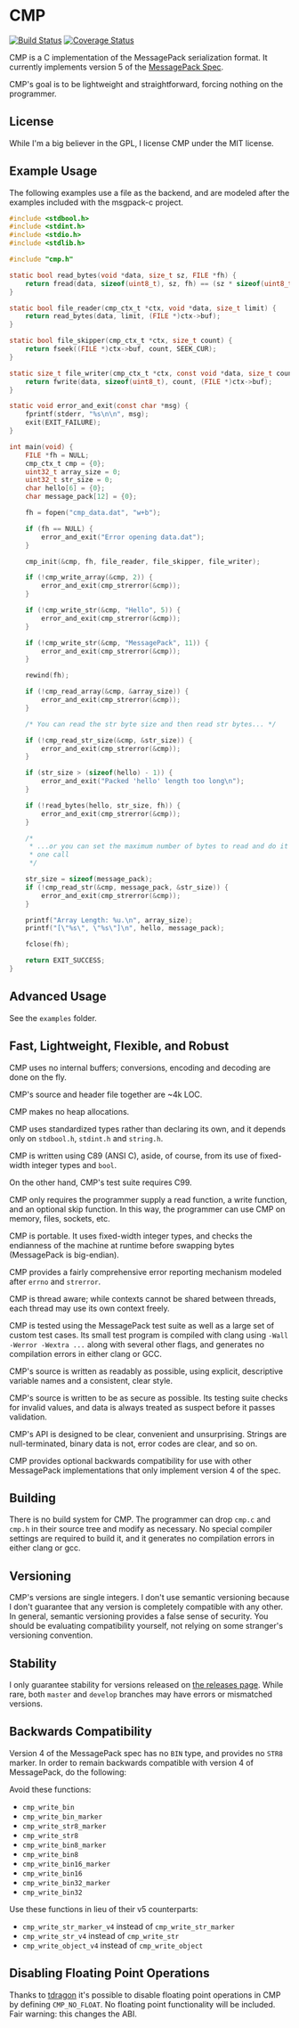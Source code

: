 # CMP

[![Build Status](https://travis-ci.org/camgunz/cmp.svg?branch=master)](https://travis-ci.org/camgunz/cmp) [![Coverage Status](https://coveralls.io/repos/github/camgunz/cmp/badge.svg?branch=develop)](https://coveralls.io/github/camgunz/cmp?branch=develop)

CMP is a C implementation of the MessagePack serialization format.  It
currently implements version 5 of the [MessagePack
Spec](http://github.com/msgpack/msgpack/blob/master/spec.md).

CMP's goal is to be lightweight and straightforward, forcing nothing on the
programmer.

## License

While I'm a big believer in the GPL, I license CMP under the MIT license.

## Example Usage

The following examples use a file as the backend, and are modeled after the
examples included with the msgpack-c project.

```C
#include <stdbool.h>
#include <stdint.h>
#include <stdio.h>
#include <stdlib.h>

#include "cmp.h"

static bool read_bytes(void *data, size_t sz, FILE *fh) {
    return fread(data, sizeof(uint8_t), sz, fh) == (sz * sizeof(uint8_t));
}

static bool file_reader(cmp_ctx_t *ctx, void *data, size_t limit) {
    return read_bytes(data, limit, (FILE *)ctx->buf);
}

static bool file_skipper(cmp_ctx_t *ctx, size_t count) {
    return fseek((FILE *)ctx->buf, count, SEEK_CUR);
}

static size_t file_writer(cmp_ctx_t *ctx, const void *data, size_t count) {
    return fwrite(data, sizeof(uint8_t), count, (FILE *)ctx->buf);
}

static void error_and_exit(const char *msg) {
    fprintf(stderr, "%s\n\n", msg);
    exit(EXIT_FAILURE);
}

int main(void) {
    FILE *fh = NULL;
    cmp_ctx_t cmp = {0};
    uint32_t array_size = 0;
    uint32_t str_size = 0;
    char hello[6] = {0};
    char message_pack[12] = {0};

    fh = fopen("cmp_data.dat", "w+b");

    if (fh == NULL) {
        error_and_exit("Error opening data.dat");
    }

    cmp_init(&cmp, fh, file_reader, file_skipper, file_writer);

    if (!cmp_write_array(&cmp, 2)) {
        error_and_exit(cmp_strerror(&cmp));
    }

    if (!cmp_write_str(&cmp, "Hello", 5)) {
        error_and_exit(cmp_strerror(&cmp));
    }

    if (!cmp_write_str(&cmp, "MessagePack", 11)) {
        error_and_exit(cmp_strerror(&cmp));
    }

    rewind(fh);

    if (!cmp_read_array(&cmp, &array_size)) {
        error_and_exit(cmp_strerror(&cmp));
    }

    /* You can read the str byte size and then read str bytes... */

    if (!cmp_read_str_size(&cmp, &str_size)) {
        error_and_exit(cmp_strerror(&cmp));
    }

    if (str_size > (sizeof(hello) - 1)) {
        error_and_exit("Packed 'hello' length too long\n");
    }

    if (!read_bytes(hello, str_size, fh)) {
        error_and_exit(cmp_strerror(&cmp));
    }

    /*
     * ...or you can set the maximum number of bytes to read and do it all in
     * one call
     */

    str_size = sizeof(message_pack);
    if (!cmp_read_str(&cmp, message_pack, &str_size)) {
        error_and_exit(cmp_strerror(&cmp));
    }

    printf("Array Length: %u.\n", array_size);
    printf("[\"%s\", \"%s\"]\n", hello, message_pack);

    fclose(fh);

    return EXIT_SUCCESS;
}
```

## Advanced Usage

See the `examples` folder.

## Fast, Lightweight, Flexible, and Robust

CMP uses no internal buffers; conversions, encoding and decoding are done on
the fly.

CMP's source and header file together are ~4k LOC.

CMP makes no heap allocations.

CMP uses standardized types rather than declaring its own, and it depends only
on `stdbool.h`, `stdint.h` and `string.h`.

CMP is written using C89 (ANSI C), aside, of course, from its use of
fixed-width integer types and `bool`.

On the other hand, CMP's test suite requires C99.

CMP only requires the programmer supply a read function, a write function, and
an optional skip function.  In this way, the programmer can use CMP on memory,
files, sockets, etc.

CMP is portable.  It uses fixed-width integer types, and checks the endianness
of the machine at runtime before swapping bytes (MessagePack is big-endian).

CMP provides a fairly comprehensive error reporting mechanism modeled after
`errno` and `strerror`.

CMP is thread aware; while contexts cannot be shared between threads, each
thread may use its own context freely.

CMP is tested using the MessagePack test suite as well as a large set of custom
test cases.  Its small test program is compiled with clang using `-Wall -Werror
-Wextra ...` along with several other flags, and generates no compilation
errors in either clang or GCC.

CMP's source is written as readably as possible, using explicit, descriptive
variable names and a consistent, clear style.

CMP's source is written to be as secure as possible.  Its testing suite checks
for invalid values, and data is always treated as suspect before it passes
validation.

CMP's API is designed to be clear, convenient and unsurprising.  Strings are
null-terminated, binary data is not, error codes are clear, and so on.

CMP provides optional backwards compatibility for use with other MessagePack
implementations that only implement version 4 of the spec.

## Building

There is no build system for CMP.  The programmer can drop `cmp.c` and `cmp.h`
in their source tree and modify as necessary.  No special compiler settings are
required to build it, and it generates no compilation errors in either clang or
gcc.

## Versioning

CMP's versions are single integers.  I don't use semantic versioning because
I don't guarantee that any version is completely compatible with any other.  In
general, semantic versioning provides a false sense of security.  You should be
evaluating compatibility yourself, not relying on some stranger's versioning
convention.

## Stability

I only guarantee stability for versions released on
[the releases page](../../releases).  While rare, both `master` and `develop`
branches may have errors or mismatched versions.

## Backwards Compatibility

Version 4 of the MessagePack spec has no `BIN` type, and provides no `STR8`
marker.  In order to remain backwards compatible with version 4 of MessagePack,
do the following:

Avoid these functions:

  - `cmp_write_bin`
  - `cmp_write_bin_marker`
  - `cmp_write_str8_marker`
  - `cmp_write_str8`
  - `cmp_write_bin8_marker`
  - `cmp_write_bin8`
  - `cmp_write_bin16_marker`
  - `cmp_write_bin16`
  - `cmp_write_bin32_marker`
  - `cmp_write_bin32`

Use these functions in lieu of their v5 counterparts:

  - `cmp_write_str_marker_v4` instead of `cmp_write_str_marker`
  - `cmp_write_str_v4` instead of `cmp_write_str`
  - `cmp_write_object_v4` instead of `cmp_write_object`

## Disabling Floating Point Operations

Thanks to [tdragon](https://github.com/tdragon) it's possible to disable
floating point operations in CMP by defining `CMP_NO_FLOAT`. No floating point
functionality will be included.  Fair warning: this changes the ABI.
